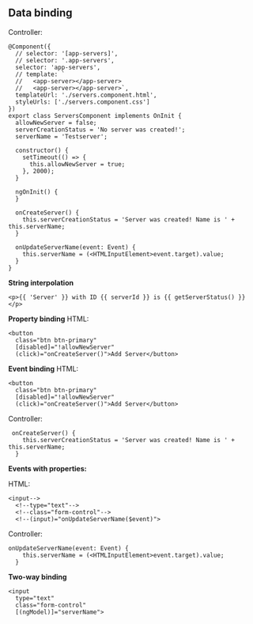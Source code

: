 ## Data binding

Controller:
```
@Component({
  // selector: '[app-servers]',
  // selector: '.app-servers',
  selector: 'app-servers',
  // template: `
  //   <app-server></app-server>
  //   <app-server></app-server>`,
  templateUrl: './servers.component.html',
  styleUrls: ['./servers.component.css']
})
export class ServersComponent implements OnInit {
  allowNewServer = false;
  serverCreationStatus = 'No server was created!';
  serverName = 'Testserver';

  constructor() {
    setTimeout(() => {
      this.allowNewServer = true;
    }, 2000);
  }

  ngOnInit() {
  }

  onCreateServer() {
    this.serverCreationStatus = 'Server was created! Name is ' + this.serverName;
  }

  onUpdateServerName(event: Event) {
    this.serverName = (<HTMLInputElement>event.target).value;
  }
}
```
**String interpolation** 
```
<p>{{ 'Server' }} with ID {{ serverId }} is {{ getServerStatus() }}</p>
```
**Property binding**
HTML:
```
<button
  class="btn btn-primary"
  [disabled]="!allowNewServer"
  (click)="onCreateServer()">Add Server</button>
```

**Event binding**
HTML:
```
<button
  class="btn btn-primary"
  [disabled]="!allowNewServer"
  (click)="onCreateServer()">Add Server</button>
```

Controller:
```
 onCreateServer() {
    this.serverCreationStatus = 'Server was created! Name is ' + this.serverName;
  }
```

**Events with properties:**

HTML:
```
<input-->
  <!--type="text"-->
  <!--class="form-control"-->
  <!--(input)="onUpdateServerName($event)">
```

Controller:
```
onUpdateServerName(event: Event) {
    this.serverName = (<HTMLInputElement>event.target).value;
  }
```

**Two-way binding**

```
<input
  type="text"
  class="form-control"
  [(ngModel)]="serverName">
  ```
